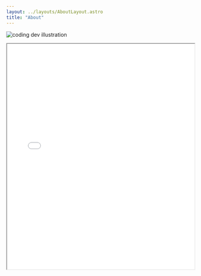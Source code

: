 ```yaml
---
layout: ../layouts/AboutLayout.astro
title: "About"
---
```


<div>
  <img src="/assets/HeadShot_McCarthy_Website.png" class="sm:w-1/2 mx-auto" alt="coding dev illustration">
</div>

<a class="CV_body"><iframe src="/assets/McCarthy_CV_without_REFS.pdf" width="500" height="600"/></iframe></a>
